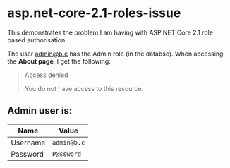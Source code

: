 # asp.net-core-2.1-roles-issue
This demonstrates the problem I am having with ASP.NET Core 2.1 role based authorisation.

The user admin@b.c has the Admin role (in the databse). When accessing the **About page**, I get the following:



> Access denied
>
> You do not have access to this resource.


## Admin user is:

|Name|Value|
|----|-----|
|Username|`admin@b.c`|
|Password|`P@ssword`|
